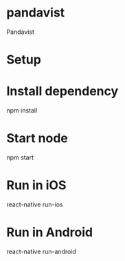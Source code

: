 # pandavist
Pandavist


# Setup
# Install dependency
npm install

# Start node
npm start

# Run in iOS
react-native run-ios

# Run in Android
react-native run-android

